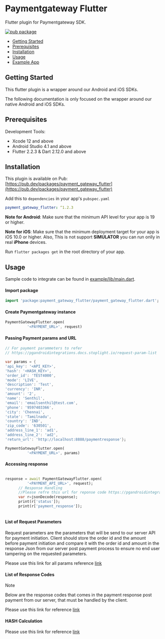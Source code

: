 # Paymentgateway Flutter

Flutter plugin for Paymentgateway SDK.

[![pub package](https://img.shields.io/pub/v/payment_gateway_flutter.svg)](https://pub.dev/packages/payment_gateway_flutter)

* [Getting Started](#getting-started)
* [Prerequisites](#prerequisites)
* [Installation](#installation)
* [Usage](#usage)
* [Example App](https://github.com/paymentgatewayintegration/payment-gateway-flutter/tree/main/payment_gateway_flutter/example)

## Getting Started

This flutter plugin is a wrapper around our Android and iOS SDKs.

The following documentation is only focused on the wrapper around our native Android and iOS SDKs. 

## Prerequisites

Development Tools:
 
 * Xcode 12 and above
 * Android Studio 4.1 and above
 * Flutter 2.2.3  & Dart 2.12.0 and above

## Installation

This plugin is available on Pub: [https://pub.dev/packages/payment_gateway_flutter](https://pub.dev/packages/payment_gateway_flutter)

Add this to `dependencies` in your app's `pubspec.yaml`

```yaml
payment_gateway_flutter: ^1.2.3
```

**Note for Android**: Make sure that the minimum API level for your app is 19 or higher.


**Note for iOS**: Make sure that the minimum deployment target for your app is iOS 10.0 or higher. Also, This is not support **SIMULATOR** you can run onlly in real **iPhone** devices.

Run `flutter packages get` in the root directory of your app.

## Usage

Sample code to integrate can be found in [example/lib/main.dart](https://github.com/paymentgatewayintegration/payment-gateway-flutter/blob/main/payment_gateway_flutter/example/lib/main.dart).

#### Import package 

```dart
import 'package:payment_gateway_flutter/payment_gateway_flutter.dart';
```

#### Create Paymentgateway instance

```dart
PaymentGatewayFlutter.open(
          '<PAYMENT_URL>', request)
```

#### Passing Payment params and URL

```dart
// For payment parammeters to refer 
// https://pgandroidintegrations.docs.stoplight.io/request-param-list

var params = {
'api_key': '<API_KEY>',
'hash': '<HASH_KEY>',
'order_id': 'TEST4000',
'mode': 'LIVE',
'description': 'Test',
'currency': 'INR',
'amount': '2',
'name': 'Senthil',
'email': 'emailsenthil@test.com',
'phone': '9597403366',
'city': 'Chennai',
'state': 'Tamilnadu',
'country': 'IND',
'zip_code': '630501',
'address_line_1': 'ad1',
'address_line_2': 'ad2',
'return_url': 'http://localhost:8888/paymentresponse'};

PaymentGatewayFlutter.open(
          '<PAYMENT_URL>', params)
```

#### Accessing response

```dart

response = await PaymentGatewayFlutter.open(
          '<PAYMENT_API_URL>', request);
      // Response Handling
      //Please refre this url for reponse code https://pgandroidintegrations.docs.stoplight.io/response-codes
      var r=jsonDecode(response);
      print(r['status']);
      print(r['payment_response']);
    
```

#### List of Request Parameters

Request parameters are the parameters that will be send to our server API for payment initiation. Client should store the order id and the amount before payment initiation and compare it with the order id and amount in the response Json from our server post payment process to ensure no end user tampering on the requested parameters.

Please use this link for all params reference [link](https://traknpaypg.docs.stoplight.io/request-param-list)

#### List of Response Codes

Note

Below are the response codes that comes in the payment response post payment from our server, that must be handled by the client.

Please use this link for reference [link](https://traknpaypg.docs.stoplight.io/response-codes)

#### HASH Calculation

Please use this link for reference [link](https://traknpaypg.docs.stoplight.io/architecture_explanation_and_Recommendations)



